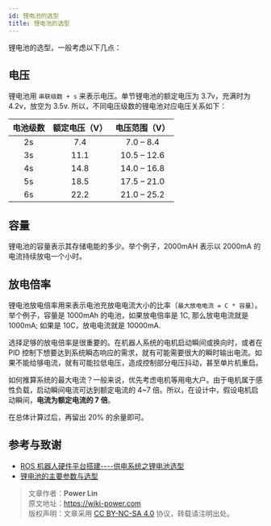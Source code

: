 ```yaml
---
id: 锂电池的选型
title: 锂电池的选型
---
```




锂电池的选型，一般考虑以下几点：

## 电压

锂电池用 `串联级数 + s` 来表示电压。单节锂电池的额定电压为 3.7v，充满时为 4.2v，放空为 3.5v. 所以，不同电压级数的锂电池对应电压关系如下：

| 电池级数 | 额定电压（V） | 电压范围（V） |
| :------: | :-----------: | :-----------: |
|    2s    |      7.4      |   7.0 – 8.4   |
|    3s    |     11.1      |  10.5 – 12.6  |
|    4s    |     14.8      |  14.0 – 16.8  |
|    5s    |     18.5      |  17.5 – 21.0  |
|    6s    |     22.2      |  21.0 – 25.2  |

## 容量

锂电池的容量表示其存储电能的多少。举个例子，2000mAH 表示以 2000mA 的电流持续放电一个小时。


## 放电倍率

锂电池放电倍率用来表示电池充放电电流大小的比率（`最大放电电流 = C * 容量`）。举个例子，容量是 1000mAh 的电池，如果放电倍率是 1C, 那么放电电流就是 1000mA; 如果是 10C，放电电流就是 10000mA.

选择足够的放电倍率是很重要的。在机器人系统的电机启动瞬间或换向时，或者在 PID 控制下想要达到系统瞬态响应的需求，就有可能需要很大的瞬时输出电流。如果不能给够电流，就有可能拉低电压，造成控制部分电压抖动，甚至单片机重启。

如何推算系统的最大电流？一般来说，优先考虑电机等用电大户。由于电机属于感性负载，启动瞬间电流可达到额定电流的 4~7 倍。所以，在设计中，假设电机启动瞬间，**电流为额定电流的 7 倍**。

在总体计算过后，再留出 20% 的余量即可。



## 参考与致谢

- [ROS 机器人硬件平台搭建----供电系统之锂电池选型](https://zhuanlan.zhihu.com/p/259899605)
- [锂电池的主要参数与选型](https://www.yfworld.com/?p=1114)



> 文章作者：**Power Lin**  
> 原文地址：<https://wiki-power.com>  
> 版权声明：文章采用 [CC BY-NC-SA 4.0](https://creativecommons.org/licenses/by/4.0/deed.zh) 协议，转载请注明出处。